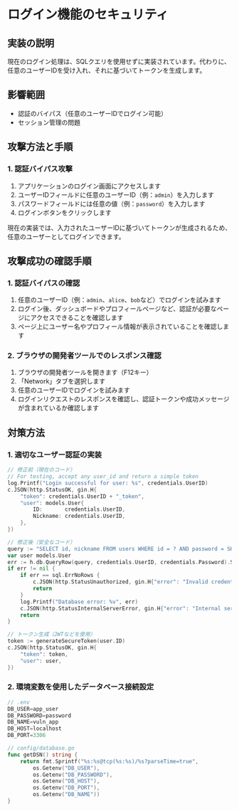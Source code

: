 # ログイン機能のセキュリティ

## 実装の説明
現在のログイン処理は、SQLクエリを使用せずに実装されています。代わりに、任意のユーザーIDを受け入れ、それに基づいてトークンを生成します。

## 影響範囲
- 認証のバイパス（任意のユーザーIDでログイン可能）
- セッション管理の問題

## 攻撃方法と手順

### 1. 認証バイパス攻撃

1. アプリケーションのログイン画面にアクセスします
2. ユーザーIDフィールドに任意のユーザーID（例：`admin`）を入力します
3. パスワードフィールドには任意の値（例：`password`）を入力します
4. ログインボタンをクリックします

現在の実装では、入力されたユーザーIDに基づいてトークンが生成されるため、任意のユーザーとしてログインできます。

## 攻撃成功の確認手順

### 1. 認証バイパスの確認

1. 任意のユーザーID（例：`admin`、`alice`、`bob`など）でログインを試みます
2. ログイン後、ダッシュボードやプロフィールページなど、認証が必要なページにアクセスできることを確認します
3. ページ上にユーザー名やプロフィール情報が表示されていることを確認します

### 2. ブラウザの開発者ツールでのレスポンス確認

1. ブラウザの開発者ツールを開きます（F12キー）
2. 「Network」タブを選択します
3. 任意のユーザーIDでログインを試みます
4. ログインリクエストのレスポンスを確認し、認証トークンや成功メッセージが含まれているか確認します

## 対策方法
### 1. 適切なユーザー認証の実装
```go
// 修正前（現在のコード）
// For testing, accept any user_id and return a simple token
log.Printf("Login successful for user: %s", credentials.UserID)
c.JSON(http.StatusOK, gin.H{
    "token": credentials.UserID + "_token",
    "user": models.User{
        ID:       credentials.UserID,
        Nickname: credentials.UserID,
    },
})

// 修正後（安全なコード）
query := "SELECT id, nickname FROM users WHERE id = ? AND password = SHA2(?, 256)"
var user models.User
err := h.db.QueryRow(query, credentials.UserID, credentials.Password).Scan(&user.ID, &user.Nickname)
if err != nil {
    if err == sql.ErrNoRows {
        c.JSON(http.StatusUnauthorized, gin.H{"error": "Invalid credentials"})
        return
    }
    log.Printf("Database error: %v", err)
    c.JSON(http.StatusInternalServerError, gin.H{"error": "Internal server error"})
    return
}

// トークン生成（JWTなどを使用）
token := generateSecureToken(user.ID)
c.JSON(http.StatusOK, gin.H{
    "token": token,
    "user": user,
})
```

### 2. 環境変数を使用したデータベース接続設定
```go
// .env
DB_USER=app_user
DB_PASSWORD=password
DB_NAME=vuln_app
DB_HOST=localhost
DB_PORT=3306

// config/database.go
func getDSN() string {
    return fmt.Sprintf("%s:%s@tcp(%s:%s)/%s?parseTime=true",
        os.Getenv("DB_USER"),
        os.Getenv("DB_PASSWORD"),
        os.Getenv("DB_HOST"),
        os.Getenv("DB_PORT"),
        os.Getenv("DB_NAME"))
}
```
